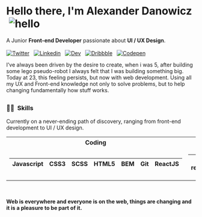# Hello there, I'm Alexander Danowicz  ![hello](https://i.ibb.co/MRhJwnC/ezgif-com-resize-2.gif)
A Junior **Front-end Developer** passionate about **UI / UX Design**.
</br>
</br>
[![Twitter](https://briller.com.br/portfolio/icons/twitter.svg)](https://twitter.com/AlexDanowicz)  
[![Linkedin](https://briller.com.br/portfolio/icons/linkedin.svg)](https://linkedin.com/in/danowicz)  
[![Dev](https://briller.com.br/portfolio/icons/dev.svg)](https://dev.to/)  
[![Dribbble](https://briller.com.br/portfolio/icons/dribbble.svg)](https://dribbble.com/)  
[![Codepen](https://briller.com.br/portfolio/icons/codepen.svg)](https://codepen.io/)  
</br>


I’ve always been driven by the desire to create, when i was 5, after building some lego pseudo-robot I always felt that I was building something big. Today at 23, this feeling persists, but now with web development. Using all my UX and Front-end knowledge not only to solve problems, but to help changing fundamentally how stuff works.
##
### 🤹🏻   Skills
Currently on a never-ending path of discovery, ranging from front-end development to UI / UX design.








<table>
<tr><th>Coding</th><th>Design</th></tr>
<tr><td>

| Javascript | CSS3 | SCSS | HTML5 | **BEM** | **Git** | **ReactJS** | 
|------------|------|------|-------|------------|---------|-------------|



</td><td>

| User research | Prototyping | Interface design |
|---------------|-------------|------------------|

</td></tr> </table>

</br>

**Web is everywhere and everyone is on the web, things are changing and it is a pleasure to be part of it.**



